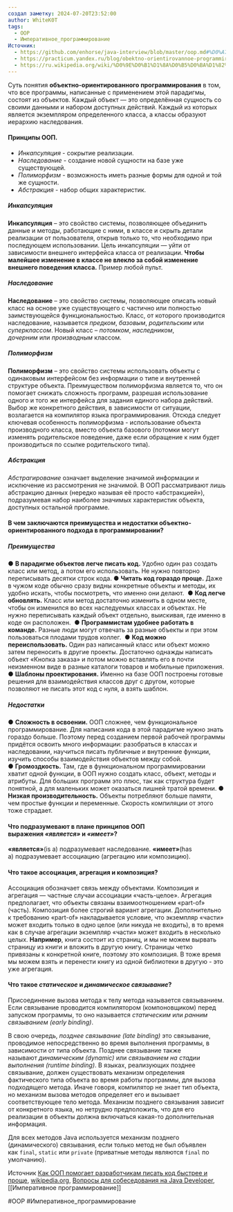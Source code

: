 ```yaml
---
создал заметку: 2024-07-20T23:52:00
author: WhiteK0T
tags:
  - OOP
  - Императивное_программирование
Источник:
  - https://github.com/enhorse/java-interview/blob/master/oop.md#%D0%A7%D1%82%D0%BE-%D1%82%D0%B0%D0%BA%D0%BE%D0%B5-%D0%9E%D0%9E%D0%9F
  - https://practicum.yandex.ru/blog/obektno-orientirovannoe-programmirovanie/
  - https://ru.wikipedia.org/wiki/%D0%9E%D0%B1%D1%8A%D0%B5%D0%BA%D1%82%D0%BD%D0%BE-%D0%BE%D1%80%D0%B8%D0%B5%D0%BD%D1%82%D0%B8%D1%80%D0%BE%D0%B2%D0%B0%D0%BD%D0%BD%D0%BE%D0%B5_%D0%BF%D1%80%D0%BE%D0%B3%D1%80%D0%B0%D0%BC%D0%BC%D0%B8%D1%80%D0%BE%D0%B2%D0%B0%D0%BD%D0%B8%D0%B5
---
```

Суть понятия **объектно-ориентированного программирования** в том, что все программы, написанные с применением этой парадигмы, состоят из объектов. Каждый объект — это определённая сущность со своими данными и набором доступных действий. Каждый из которых является экземпляром определенного класса, а классы образуют иерархию наследования.

#### Принципы ООП.
- _Инкапсуляция_ - сокрытие реализации.
- _Наследование_ - создание новой сущности на базе уже существующей.
- _Полиморфизм_ - возможность иметь разные формы для одной и той же сущности.
- _Абстракция_ - набор общих характеристик.
##### Инкапсуляция
**Инкапсуляция** – это свойство системы, позволяющее объединить данные и методы, работающие с ними, в классе и скрыть детали реализации от пользователя, открыв только то, что необходимо при последующем использовании.
Цель инкапсуляции — уйти от зависимости внешнего интерфейса класса от реализации. **Чтобы малейшее изменение в классе не влекло за собой изменение внешнего поведения класса.**
Пример любой пульт.
##### Наследование
**Наследование** – это свойство системы, позволяющее описать новый класс на основе уже существующего с частично или полностью заимствующейся функциональностью.
Класс, от которого производится наследование, называется _предком_, _базовым_, _родительским_ или _суперклассом_. Новый класс – _потомком_, _наследником_, _дочерним_ или _производным_ классом.
##### Полиморфизм
**Полиморфизм** – это свойство системы использовать объекты с одинаковым интерфейсом без информации о типе и внутренней структуре объекта.
Преимуществом полиморфизма является то, что он помогает снижать сложность программ, разрешая использование одного и того же интерфейса для задания единого набора действий. Выбор же конкретного действия, в зависимости от ситуации, возлагается на компилятор языка программирования. Отсюда следует ключевая особенность полиморфизма - использование объекта производного класса, вместо объекта базового (потомки могут изменять родительское поведение, даже если обращение к ним будет производиться по ссылке родительского типа).
##### Абстракция
_Абстрагирование_ означает выделение значимой информации и исключение из рассмотрения не значимой. В ООП рассматривают лишь абстракцию данных (нередко называя её просто «абстракцией»), подразумевая набор наиболее значимых характеристик объекта, доступных остальной программе.

#### В чем заключаются преимущества и недостатки объектно-ориентированного подхода в программировании?

##### Преимущества 
● **В парадигме объектов легче писать код.** Удобно один раз создать класс или метод, а потом его использовать. Не нужно повторно переписывать десятки строк кода. 
● **Читать код гораздо проще.** Даже в чужом коде обычно сразу видны конкретные объекты и методы, их удобно искать, чтобы посмотреть, что именно они делают. 
● **Код легче обновлять.** Класс или метод достаточно изменить в одном месте, чтобы он изменился во всех наследуемых классах и объектах. Не нужно переписывать каждый объект отдельно, выискивая, где именно в коде он расположен. 
● **Программистам удобнее работать в команде.** Разные люди могут отвечать за разные объекты и при этом пользоваться плодами трудов коллег. 
● **Код можно переиспользовать.** Один раз написанный класс или объект можно затем переносить в другие проекты. Достаточно однажды написать объект «Кнопка заказа» и потом можно вставлять его в почти неизменном виде в разные каталоги товаров и мобильные приложения. 
● **Шаблоны проектирования.** Именно на базе ООП построены готовые решения для взаимодействия классов друг с другом, которые позволяют не писать этот код с нуля, а взять шаблон.
##### Недостатки
● **Сложность в освоении.** ООП сложнее, чем функциональное программирование. Для написания кода в этой парадигме нужно знать гораздо больше. Поэтому перед созданием первой рабочей программы придётся освоить много информации: разобраться в классах и наследовании, научиться писать публичные и внутренние функции, изучить способы взаимодействия объектов между собой.
● **Громоздкость.** Там, где в функциональном программировании хватит одной функции, в ООП нужно создать класс, объект, методы и атрибуты. Для больших программ это плюс, так как структура будет понятной, а для маленьких может оказаться лишней тратой времени.
● **Низкая производительность.** Объекты потребляют больше памяти, чем простые функции и переменные. Скорость компиляции от этого тоже страдает.

#### Что подразумевают в плане принципов ООП выражения _«является»_ и _«имеет»_?
**«является»**(is a) подразумевает наследование. **«имеет»**(has a) подразумевает ассоциацию (агрегацию или композицию).

#### Что такое ассоциация, агрегация и композиция?
Ассоциация обозначает связь между объектами. Композиция и агрегация — частные случаи ассоциации «часть-целое».
Агрегация предполагает, что объекты связаны взаимоотношением «part-of» (часть).
Композиция более строгий вариант агрегации. Дополнительно к требованию «part-of» накладывается условие, что экземпляр «части» может входить только в одно целое (или никуда не
входить), в то время как в случае агрегации экземпляр «части» может входить в несколько целых.
**Например**, книга состоит из страниц, и мы не можем вырвать страницу из книги и вложить в
другую книгу. Страницы четко привязаны к конкретной книге, поэтому это композиция. В тоже время
мы можем взять и перенести книгу из одной библиотеки в другую - это уже агрегация.

#### Что такое _статическое_ и _динамическое связывание_?
Присоединение вызова метода к телу метода называется связыванием. Если связывание проводится компилятором (компоновщиком) перед запуском программы, то оно называется _статическим_ или _ранним связыванием (early binding)_.

В свою очередь, _позднее связывание (late binding)_ это связывание, проводимое непосредственно во время выполнения программы, в зависимости от типа объекта. Позднее связывание также называют _динамическим (dynamic)_ или _связыванием на стадии выполнения (runtime binding)_. В языках, реализующих позднее связывание, должен существовать механизм определения фактического типа объекта во время работы программы, для вызова подходящего метода. Иначе говоря, компилятор не знает тип объекта, но механизм вызова методов определяет его и вызывает соответствующее тело метода. Механизм позднего связывания зависит от конкретного языка, но нетрудно предположить, что для его реализации в объекты должна включаться какая-то дополнительная информация.

Для всех методов Java используется механизм позднего (динамического) связывания, если только метод не был объявлен как `final`, `static` или `private` (приватные методы являются `final` по умолчанию).

Источник [Как ООП помогает разработчикам писать код быстрее и проще](https://practicum.yandex.ru/blog/obektno-orientirovannoe-programmirovanie/), [wikipedia.org](https://ru.wikipedia.org/wiki/%D0%9E%D0%B1%D1%8A%D0%B5%D0%BA%D1%82%D0%BD%D0%BE-%D0%BE%D1%80%D0%B8%D0%B5%D0%BD%D1%82%D0%B8%D1%80%D0%BE%D0%B2%D0%B0%D0%BD%D0%BD%D0%BE%D0%B5_%D0%BF%D1%80%D0%BE%D0%B3%D1%80%D0%B0%D0%BC%D0%BC%D0%B8%D1%80%D0%BE%D0%B2%D0%B0%D0%BD%D0%B8%D0%B5), [Вопросы для собеседования на Java Developer](https://github.com/enhorse/java-interview/blob/master/oop.md#%D0%A7%D1%82%D0%BE-%D1%82%D0%B0%D0%BA%D0%BE%D0%B5-%D0%9E%D0%9E%D0%9F), [[Императивное программирование]]

#OOP 
#Императивное_программирование 